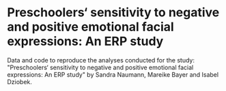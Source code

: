#  Preschoolers‘ sensitivity to negative and positive emotional facial expressions: An ERP study

Data and code to reproduce the analyses conducted for the study: "Preschoolers‘ sensitivity to negative and positive emotional facial expressions: An ERP study" by Sandra Naumann, Mareike Bayer and Isabel Dziobek.
